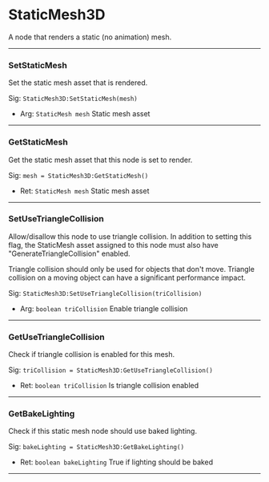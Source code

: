 # StaticMesh3D

A node that renders a static (no animation) mesh.

---
### SetStaticMesh
Set the static mesh asset that is rendered.

Sig: `StaticMesh3D:SetStaticMesh(mesh)`
 - Arg: `StaticMesh mesh` Static mesh asset 
---
### GetStaticMesh
Get the static mesh asset that this node is set to render.

Sig: `mesh = StaticMesh3D:GetStaticMesh()`
 - Ret: `StaticMesh mesh` Static mesh asset
---
### SetUseTriangleCollision
Allow/disallow this node to use triangle collision. In addition to setting this flag, the StaticMesh asset assigned to this node must also have "GenerateTriangleCollision" enabled.

Triangle collision should only be used for objects that don't move. Triangle collision on a moving object can have a significant performance impact.

Sig: `StaticMesh3D:SetUseTriangleCollision(triCollision)`
 - Arg: `boolean triCollision` Enable triangle collision
---
### GetUseTriangleCollision
Check if triangle collision is enabled for this mesh.

Sig: `triCollision = StaticMesh3D:GetUseTriangleCollision()`
 - Ret: `boolean triCollision` Is triangle collision enabled
---
### GetBakeLighting
Check if this static mesh node should use baked lighting.

Sig: `bakeLighting = StaticMesh3D:GetBakeLighting()`
 - Ret: `boolean bakeLighting` True if lighting should be baked
---
